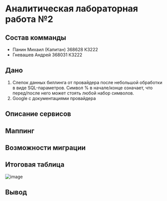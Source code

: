 # Аналитическая лабораторная работа №2
## Состав комманды
- Панин Михаил (Капитан) 368628 К3222
- Гневашев Андрей 368031 К3222
## Дано
1. Слепок данных биллинга от провайдера после небольшой обработки в виде SQL-параметров. Символ % в начале/конце означает, что перед/после него может стоять любой набор символов.
2. Google с документациями провайдера
## Описание сервисов
## Маппинг
## Возможности миграции
## Итоговая таблица
![image](https://github.com/Wisenblum/Oblaka/assets/70391455/4e3aee33-19e1-4e4d-9668-a8052a1bee12)

## Вывод

